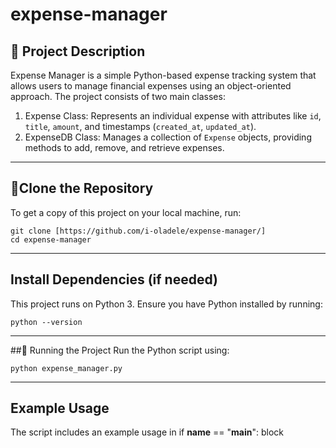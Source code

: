 # expense-manager

## 📌 Project Description
Expense Manager is a simple Python-based expense tracking system that allows users to manage financial expenses using an object-oriented approach. The project consists of two main classes:

1. Expense Class: Represents an individual expense with attributes like `id`, `title`, `amount`, and timestamps (`created_at`, `updated_at`).
2. ExpenseDB Class: Manages a collection of `Expense` objects, providing methods to add, remove, and retrieve expenses.


---

## 🚀Clone the Repository

To get a copy of this project on your local machine, run:

```
git clone [https://github.com/i-oladele/expense-manager/]
cd expense-manager
```
---

## Install Dependencies (if needed)
This project runs on Python 3. Ensure you have Python installed by running:

```
python --version
```
---

##🏃 Running the Project
Run the Python script using:
```
python expense_manager.py
```
---

## Example Usage
The script includes an example usage in if __name__ == "__main__": block 
